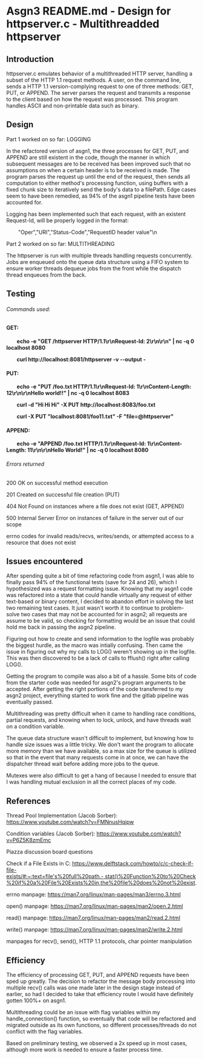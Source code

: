 # **Asgn3 README.md - Design for httpserver.c - Multithreadded httpserver**

## **Introduction**

httpserver.c emulates behavior of a multithreaded
HTTP server, handling a subset of the HTTP 1.1 
request methods. A user, on the command line, sends
a HTTP 1.1 version-complying request to one of three
methods: GET, PUT, or APPEND. The server parses the 
request and transmits a response to the client based on
how the request was processed. This program handles
ASCII and non-printable data such as binary.

## **Design**

Part 1 worked on so far: LOGGING

In the refactored version of asgn1, the three processes for
GET, PUT, and APPEND are still existent in the code, though
the manner in which subsequent messages are to be received 
has been improved such that no assumptions on when a certain
header is to be received is made. The program parses the 
request up until the end of the request, then sends all 
computation to either method's processing function, using
buffers with a fixed chunk size to iteratively send the body's
data to a filePath. Edge cases seem to have been remedied,
as 94% of the asgn1 pipeline tests have been accounted for. 

Logging has been implemented such that each request, with an
existent Request-Id, will be properly logged in the format:

&nbsp;&nbsp;&nbsp;&nbsp;&nbsp;&nbsp;&nbsp; "Oper","URI","Status-Code","RequestID header value"\n

Part 2 worked on so far: MULTITHREADING

The httpserver is run with multiple threads handling requests concurrently.
Jobs are enqueued onto the queue data structure using a FIFO system to 
ensure worker threads dequeue jobs from the front while the dispatch thread
enqueues from the back. 

## **Testing**

###### Commands used:

#### GET:

&nbsp;&nbsp;&nbsp;&nbsp;&nbsp;&nbsp;&nbsp;**echo -e "GET /httpserver HTTP/1.1\r\nRequest-Id: 2\r\n\r\n" | nc -q 0 localhost 8080**

&nbsp;&nbsp;&nbsp;&nbsp;&nbsp;&nbsp;&nbsp;**curl http://localhost:8081/httpserver -v --output -**

#### PUT:

&nbsp;&nbsp;&nbsp;&nbsp;&nbsp;&nbsp;&nbsp;**echo -e "PUT /foo.txt HTTP/1.1\r\nRequest-Id: 1\r\nContent-Length: 12\r\n\r\nHello world!!" | nc -q 0 localhost 8083**

&nbsp;&nbsp;&nbsp;&nbsp;&nbsp;&nbsp;&nbsp;**curl -d "Hi Hi Hi" -X PUT http://localhost:8083/foo.txt**

&nbsp;&nbsp;&nbsp;&nbsp;&nbsp;&nbsp;&nbsp;**curl -X PUT "localhost:8081/foo11.txt" -F "file=@httpserver"**

#### APPEND:

&nbsp;&nbsp;&nbsp;&nbsp;&nbsp;&nbsp;&nbsp;**echo -e "APPEND /foo.txt HTTP/1.1\r\nRequest-Id: 1\r\nContent-Length: 11\r\n\r\nHello World!" | nc -q 0 localhost 8080**

###### Errors returned

200 OK on successful method execution

201 Created on successful file creation (PUT)

404 Not Found on instances where a file does not exist (GET, APPEND)

500 Internal Server Error on instances of failure in the server out of our scope

errno codes for invalid reads/recvs, writes/sends, or attempted access to a 
resource that does not exist 

## **Issues encountered**

After spending quite a bit of time refactoring code from asgn1, I was able to
finally pass 94% of the functional tests (save for 24 and 26), which I
hypothesized was a request formatting issue. Knowing that my asgn1 code was
refactored into a state that could handle virtually any request of either
text-based or binary content, I decided to abandon effort in solving the
last two remaining test cases. It just wasn't worth it to continue to
problem-solve two cases that may not be accounted for in asgn2; all requests
are assume to be valid, so checking for formatting would be an issue that
could hold me back in passing the asgn2 pipeline. 

Figuring out how to create and send information to the logfile was probably
the biggest hurdle, as the macro was intially confusing. Then came the issue 
in figuring out why my calls to LOG() weren't showing up in the logfile.
This was then discovered to be a lack of calls to fflush() right after calling
LOG(). 

Getting the program to compile was also a bit of a hassle. Some bits of code
from the starter code was needed for asgn2's program arguments to be accepted.
After getting the right portions of the code transferred to my asgn2 project,
everything started to work fine and the gitlab pipeline was eventually passed.

Multithreading was pretty difficult when it came to handling race conditions,
partial requests, and knowing when to lock, unlock, and have threads wait
on a condition variable. 

The queue data structure wasn't difficult to implement, but knowing how to handle
size issues was a little tricky. We don't want the program to allocate more 
memory than we have available, so a max size for the queue is utilized so that
in the event that many requests come in at once, we can have the dispatcher thread
wait before adding more jobs to the queue.

Mutexes were also difficult to get a hang of because I needed to ensure that I
was handling mutual exclusion in all the correct places of my code.

## **References**

Thread Pool Implementation (Jacob Sorber): https://www.youtube.com/watch?v=FMNnusHqjpw

Condition variables (Jacob Sorber): https://www.youtube.com/watch?v=P6Z5K8zmEmc

Piazza discussion board questions

Check if a File Exists in C: https://www.delftstack.com/howto/c/c-check-if-file-exists/#:~:text=file's%20full%20path.-,stat()%20Function%20to%20Check%20if%20a%20File%20Exists%20in,the%20file%20does%20not%20exist.

errno manpage: https://man7.org/linux/man-pages/man3/errno.3.html

open() manpage: https://man7.org/linux/man-pages/man2/open.2.html

read() manpage: https://man7.org/linux/man-pages/man2/read.2.html

write() manpage: https://man7.org/linux/man-pages/man2/write.2.html

manpages for recv(), send(), HTTP 1.1 protocols, char pointer manipulation

## Efficiency

The efficiency of processing GET, PUT, and APPEND requests have been
sped up greatly. The decision to refactor the message body processing
into multiple recv() calls was one made later in the design stage
instead of earlier, so had I decided to take that efficiency route I
would have definitely gotten 100%+ on asgn1.

Multithreading could be an issue with flag variables within my
handle_connection() function, so eventually that code will be
refactored and migrated outside as its own functions, so different
processes/threads do not conflict with the flag variables.

Based on preliminary testing, we observed a 2x speed up in most cases,
although more work is needed to ensure a faster process time. 

